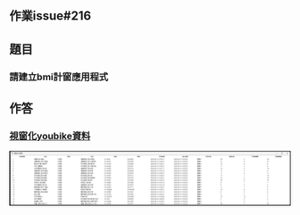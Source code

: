 ## 作業issue#216  

## 題目
### 請建立bmi計窗應用程式

## 作答
### [視窗化youbike資料](./issue235.py)
![成品](./youbike_treeview.png)  